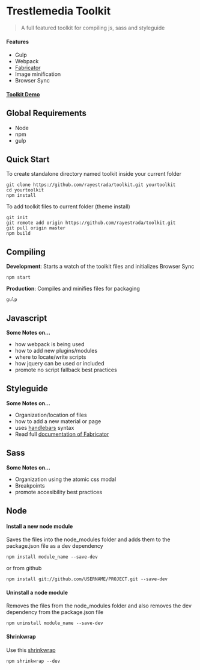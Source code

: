 # Trestlemedia Toolkit

> A full featured toolkit for compiling js, sass and styleguide

#### Features
- Gulp
- Webpack
- [Fabricator](https://github.com/fbrctr/fabricator)
- Image minification
- Browser Sync

#### [Toolkit Demo](http://toolkit.clientapp.com)

## Global Requirements
- Node
- npm
- gulp

## Quick Start

To create standalone directory named toolkit inside your current folder
```shell
git clone https://github.com/rayestrada/toolkit.git yourtoolkit
cd yourtoolkit
npm install
```

To add toolkit files to current folder (theme install)
```shell
git init
git remote add origin https://github.com/rayestrada/toolkit.git
git pull origin master
npm build
```


## Compiling

**Development**: Starts a watch of the toolkit files and initializes Browser Sync 
```shell
npm start
```

**Production**: Compiles and minifies files for packaging
```shell
gulp
```


## Javascript

**Some Notes on...**
- how webpack is being used
- how to add new plugins/modules
- where to locate/write scripts
- how jquery can be used or included
- promote no script fallback best practices


## Styleguide

**Some Notes on...**
- Organization/location of files
- how to add a new material or page
- uses [handlebars](http://handlebarsjs.com/expressions.html) syntax
- Read full [documentation of Fabricator](https://github.com/fbrctr/fabricator-assemble)  


## Sass

**Some Notes on...**
- Organization using the atomic css modal
- Breakpoints
- promote accesibility best practices


## Node

#### Install a new node module
Saves the files into the node_modules folder and adds them to the package.json file as a dev dependency
```shell
npm install module_name --save-dev
```
or from github
```shell
npm install git://github.com/USERNAME/PROJECT.git --save-dev
```

#### Uninstall a node module
Removes the files from the node_modules folder and also removes the dev dependency from the package.json file
```shell
npm uninstall module_name --save-dev
```

#### Shrinkwrap
Use this [shrinkwrap](https://docs.npmjs.com/cli/shrinkwrap)
```shell
npm shrinkwrap --dev
```
